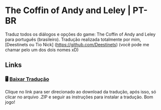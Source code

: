 #                                        The Coffin of Andy and Leley | PT-BR

Traduz todos os diálogos e opções do game: The Coffin of Andy and Leley  para português (brasileiro). Tradução realizada totalmente por mim, [Deestinets ou Tio Nick] (https://github.com/Deestinets) (você pode me chamar pelo um dos dois nomes xD)

## Links
### 🖥️ [Baixar Tradução](https://github.com/teiarruma/undertale-yellow-ptbr/releases/latest)
Clique no link para ser direcionado ao download da tradução, após isso, só clicar no arquivo .ZIP e seguir as instruções para instalar a tradução. Bom jogo!

